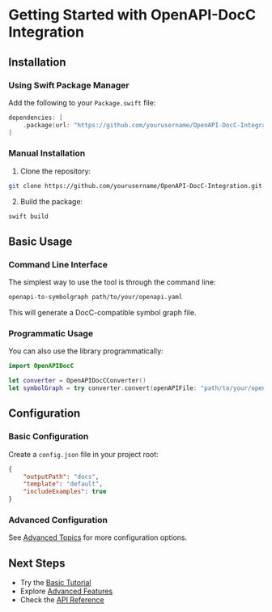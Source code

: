 # Getting Started with OpenAPI-DocC Integration

## Installation

### Using Swift Package Manager
Add the following to your `Package.swift` file:

```swift
dependencies: [
    .package(url: "https://github.com/yourusername/OpenAPI-DocC-Integration.git", from: "1.0.0")
]
```

### Manual Installation
1. Clone the repository:
```bash
git clone https://github.com/yourusername/OpenAPI-DocC-Integration.git
```
2. Build the package:
```bash
swift build
```

## Basic Usage

### Command Line Interface
The simplest way to use the tool is through the command line:

```bash
openapi-to-symbolgraph path/to/your/openapi.yaml
```

This will generate a DocC-compatible symbol graph file.

### Programmatic Usage
You can also use the library programmatically:

```swift
import OpenAPIDocC

let converter = OpenAPIDocCConverter()
let symbolGraph = try converter.convert(openAPIFile: "path/to/your/openapi.yaml")
```

## Configuration

### Basic Configuration
Create a `config.json` file in your project root:

```json
{
    "outputPath": "docs",
    "template": "default",
    "includeExamples": true
}
```

### Advanced Configuration
See [Advanced Topics](AdvancedTopics.md) for more configuration options.

## Next Steps
- Try the [Basic Tutorial](Tutorial1.md)
- Explore [Advanced Features](AdvancedTopics.md)
- Check the [API Reference](APIReference.md) 
